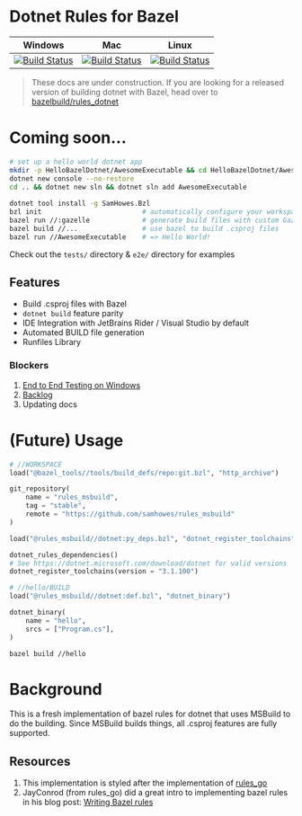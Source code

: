 # Dotnet Rules for Bazel

| Windows                                                                                                                                                                                                                                                        | Mac                                                                                                                                                                                                                                                    | Linux                                                                                                                                                                                                                                                      |
| -------------------------------------------------------------------------------------------------------------------------------------------------------------------------------------------------------------------------------------------------------------- | ------------------------------------------------------------------------------------------------------------------------------------------------------------------------------------------------------------------------------------------------------ | ---------------------------------------------------------------------------------------------------------------------------------------------------------------------------------------------------------------------------------------------------------- |
| [![Build Status](https://dev.azure.com/samhowes/rules_msbuild/_apis/build/status/samhowes.rules_msbuild?branchName=master&jobName=windows)](https://dev.azure.com/samhowes/rules_msbuild/_build/latest?definitionId=3&branchName=master&jobName=windows) | [![Build Status](https://dev.azure.com/samhowes/rules_msbuild/_apis/build/status/samhowes.rules_msbuild?branchName=master&jobName=mac)](https://dev.azure.com/samhowes/rules_msbuild/_build/latest?definitionId=3&branchName=master&jobName=mac) | [![Build Status](https://dev.azure.com/samhowes/rules_msbuild/_apis/build/status/samhowes.rules_msbuild?branchName=master&jobName=linux)](https://dev.azure.com/samhowes/rules_msbuild/_build/latest?definitionId=3&branchName=master&jobName=linux) |

<!--
Links
 -->
> These docs are under construction. If you are looking for a released version of building dotnet
> with Bazel, head over to [bazelbuild/rules_dotnet](https://github.com/bazelbuild/rules_dotnet)

# Coming soon...
```bash
# set up a hello world dotnet app
mkdir -p HelloBazelDotnet/AwesomeExecutable && cd HelloBazelDotnet/AwesomeExecutable
dotnet new console --no-restore
cd .. && dotnet new sln && dotnet sln add AwesomeExecutable
 
dotnet tool install -g SamHowes.Bzl
bzl init                         # automatically configure your workspace
bazel run //:gazelle             # generate build files with custom Gazelle language
bazel build //...                # use bazel to build .csproj files
bazel run //AwesomeExecutable    # => Hello World!
```

Check out the `tests/` directory & `e2e/` directory for examples

## Features
* Build .csproj files with Bazel
* `dotnet build` feature parity 
* IDE Integration with JetBrains Rider / Visual Studio by default
* Automated BUILD file generation
* Runfiles Library

### Blockers
1. [End to End Testing on Windows](https://github.com/samhowes/rules_msbuild/pull/152)
1. [Backlog](https://github.com/samhowes/rules_msbuild/projects/4)
1. Updating docs


# (Future) Usage

```python
# //WORKSPACE
load("@bazel_tools//tools/build_defs/repo:git.bzl", "http_archive")

git_repository(
    name = "rules_msbuild",
    tag = "stable",
    remote = "https://github.com/samhowes/rules_msbuild"
)

load("@rules_msbuild//dotnet:py_deps.bzl", "dotnet_register_toolchains", "dotnet_rules_dependencies")

dotnet_rules_dependencies()
# See https://dotnet.microsoft.com/download/dotnet for valid versions
dotnet_register_toolchains(version = "3.1.100")
```

```python
# //hello/BUILD
load("@rules_msbuild//dotnet:def.bzl", "dotnet_binary")

dotnet_binary(
    name = "hello",
    srcs = ["Program.cs"],
)
```

`bazel build //hello`

# Background

This is a fresh implementation of bazel rules for dotnet that uses MSBuild to do the building. Since
MSBuild builds things, all .csproj features are fully supported.

## Resources

1. This implementation is styled after the implementation of
   [rules_go](https://github.com/bazelbuild/rules_go)
1. JayConrod (from rules_go) did a great intro to implementing bazel rules in his blog post:
   [Writing Bazel rules](https://jayconrod.com/posts/106/writing-bazel-rules--simple-binary-rule)


